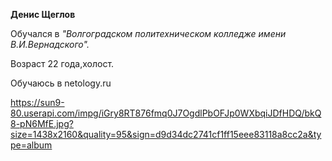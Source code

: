 **Денис Щеглов**

Обучался в *"Волгоградском политехническом колледже имени В.И.Вернадского".*

Возраст 22 года,холост.

Обучаюсь в netology.ru

https://sun9-80.userapi.com/impg/iGry8RT876fmq0J7OgdlPbOFJp0WXbqiJDfHDQ/bkQ8-pN6MfE.jpg?size=1438x2160&quality=95&sign=d9d34dc2741cf1ff15eee83118a8cc2a&type=album
